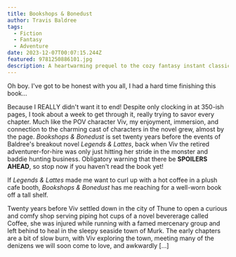 ```yaml
---
title: Bookshops & Bonedust
author: Travis Baldree
tags:
  - Fiction
  - Fantasy
  - Adventure
date: 2023-12-07T00:07:15.244Z
featured: 9781250886101.jpg
description: A heartwarming prequel to the cozy fantasy instant classic by Travis Baldree
---
```

Oh boy. I've got to be honest with you all, I had a hard time finishing this book...

Because I REALLY didn't want it to end! Despite only clocking in at 350-ish pages, I took about a week to get through it, really trying to savor every chapter. Much like the POV character Viv, my enjoyment, immersion, and connection to the charming cast of characters in the novel grew, almost by the page. *Bookshops & Bonedust* is set twenty years before the events of Baldree's breakout novel *Legends & Lattes*, back when Viv the retired adventurer-for-hire was only just hitting her stride in the monster and baddie hunting business. Obligatory warning that there be **SPOILERS AHEAD**, so stop now if you haven't read the book yet!

If *Legends & Lattes* made me want to curl up with a hot coffee in a plush cafe booth, *Bookshops & Bonedust* has me reaching for a well-worn book off a tall shelf. 

Twenty years before Viv settled down in the city of Thune to open a curious and comfy shop serving piping hot cups of a novel bevererage called Coffee, she was injured while running with a famed mercenary group and left behind to heal in the sleepy seaside town of Murk. The early chapters are a bit of slow burn, with Viv exploring the town, meeting many of the denizens we will soon come to love, and awkwardly \[...]